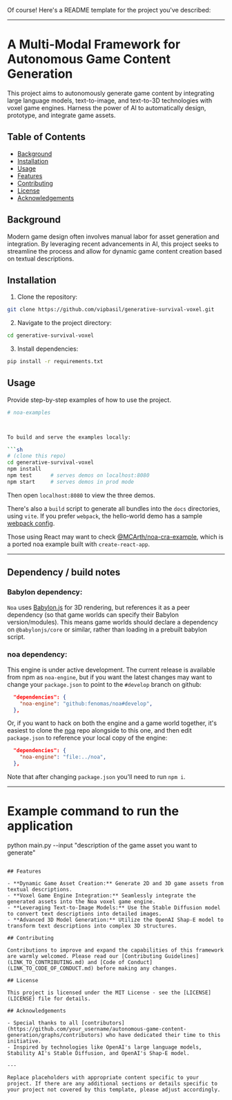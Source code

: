 Of course! Here's a README template for the project you've described:

---

# A Multi-Modal Framework for Autonomous Game Content Generation

This project aims to autonomously generate game content by integrating large language models, text-to-image, and text-to-3D technologies with voxel game engines. Harness the power of AI to automatically design, prototype, and integrate game assets.

## Table of Contents

- [Background](#background)
- [Installation](#installation)
- [Usage](#usage)
- [Features](#features)
- [Contributing](#contributing)
- [License](#license)
- [Acknowledgements](#acknowledgements)

## Background

Modern game design often involves manual labor for asset generation and integration. By leveraging recent advancements in AI, this project seeks to streamline the process and allow for dynamic game content creation based on textual descriptions.

## Installation

1. Clone the repository:
```bash
git clone https://github.com/vipbasil/generative-survival-voxel.git
```

2. Navigate to the project directory:
```bash
cd generative-survival-voxel
```

3. Install dependencies:
```bash
pip install -r requirements.txt
```

## Usage

Provide step-by-step examples of how to use the project.

```bash
# noa-examples



To build and serve the examples locally:

```sh
# (clone this repo)
cd generative-survival-voxel
npm install
npm test      # serves demos on localhost:8080
npm start     # serves demos in prod mode
```

Then open `localhost:8080` to view the three demos.

There's also a `build` script to generate all bundles into the `docs` directories, using `vite`. If you prefer `webpack`, the hello-world demo has a sample [webpack config](src/hello-world/webpack.config.js).

Those using React may want to check [@MCArth/noa-cra-example](https://github.com/MCArth/noa-cra-example), which is a ported noa example built with `create-react-app`.


----

## Dependency / build notes

### Babylon dependency:

`Noa` uses [Babylon.js](https://www.babylonjs.com/) for 3D rendering, but references it as a peer dependency (so that game worlds can specify their Babylon version/modules). This means game worlds should declare a dependency on `@babylonjs/core` or similar, rather than loading in a prebuilt babylon script.

### noa dependency:

This engine is under active development. The current release is available from npm as `noa-engine`, but if you want the latest changes may want to change your `package.json` to point to the `#develop` branch on github:

```json
  "dependencies": {
    "noa-engine": "github:fenomas/noa#develop",
  },
```

Or, if you want to hack on both the engine and a game world together, it's easiest to clone the [noa](https://github.com/fenomas/noa) repo alongside to this one, and then edit `package.json` to reference your local copy of the engine:

```json
  "dependencies": {
    "noa-engine": "file:../noa",
  },
```

Note that after changing `package.json` you'll need to run `npm i`.

----
# Example command to run the application
python main.py --input "description of the game asset you want to generate"
```

## Features

- **Dynamic Game Asset Creation:** Generate 2D and 3D game assets from textual descriptions.
- **Voxel Game Engine Integration:** Seamlessly integrate the generated assets into the Noa voxel game engine.
- **Leveraging Text-to-Image Models:** Use the Stable Diffusion model to convert text descriptions into detailed images.
- **Advanced 3D Model Generation:** Utilize the OpenAI Shap-E model to transform text descriptions into complex 3D structures.

## Contributing

Contributions to improve and expand the capabilities of this framework are warmly welcomed. Please read our [Contributing Guidelines](LINK_TO_CONTRIBUTING.md) and [Code of Conduct](LINK_TO_CODE_OF_CONDUCT.md) before making any changes.

## License

This project is licensed under the MIT License - see the [LICENSE](LICENSE) file for details.

## Acknowledgements

- Special thanks to all [contributors](https://github.com/your_username/autonomous-game-content-generation/graphs/contributors) who have dedicated their time to this initiative.
- Inspired by technologies like OpenAI's large language models, Stability AI's Stable Diffusion, and OpenAI's Shap-E model.

---

Replace placeholders with appropriate content specific to your project. If there are any additional sections or details specific to your project not covered by this template, please adjust accordingly.